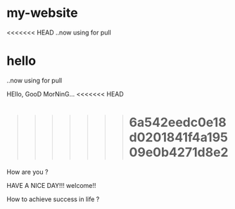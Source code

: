# my-website

<<<<<<< HEAD
..now using for pull

# hello

..now using for pull

HEllo, GooD MorNinG...
<<<<<<< HEAD

> > > > > > > # 6a542eedc0e18d0201841f4a19509e0b4271d8e2

How are you ?

HAVE A NICE DAY!!!
welcome!!

How to achieve success in life ? 
